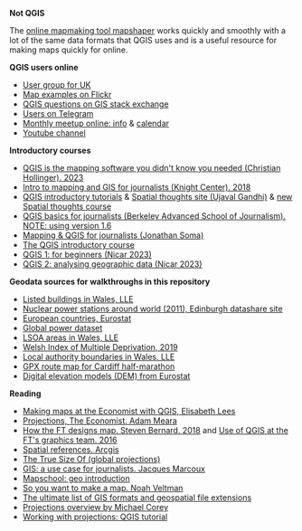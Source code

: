 **Not QGIS**

The [online mapmaking tool mapshaper](https://mapshaper.org/) works quickly and smoothly with a lot of the same data formats that QGIS uses and is a useful resource for making maps quickly for online.

**QGIS users online**

- [User group for UK](https://qgis.uk/)
- [Map examples on Flickr](https://www.flickr.com/groups/qgis/pool/)
- [QGIS questions on GIS stack exchange](https://gis.stackexchange.com/questions/tagged/qgis)
- [Users on Telegram](https://t.me/joinchat/Aq2V5RPoxYYhXqUPoxRWPQ)
- [Monthly meetup online: info](https://github.com/qgis/QGIS/wiki) & [calendar](https://calendar.google.com/calendar/u/0/embed?src=qgis.org_1vgiosr4qevmb05nc0c0us8o1o@group.calendar.google.com)
- [Youtube channel](https://www.youtube.com/channel/UCGS162t4hkOA0b35ucf1yng/featured)


**Introductory courses**

- [QGIS is the mapping software you didn't know you needed (Christian Hollinger). 2023](https://chollinger.com/blog/2023/01/qgis-is-the-mapping-software-you-didnt-know-you-needed/)
- [Intro to mapping and GIS for journalists (Knight Center). 2018](https://journalismcourses.org/course/mappingandgis/)
- [QGIS introductory tutorials](https://www.qgistutorials.com/en/) & [Spatial thoughts site (Ujaval Gandhi)](https://courses.spatialthoughts.com/spatial-data-viz.html) & [new Spatial thoughts course](https://courses.spatialthoughts.com/introduction-to-qgis)
- [QGIS basics for journalists (Berkeley Advanced School of Journalism). NOTE: using version 1.6](https://multimedia.journalism.berkeley.edu/tutorials/qgis-basics-journalists/)
- [Mapping & QGIS for journalists (Jonathan Soma)](https://jonathansoma.com/tutorials/mapping/)
- [The QGIS introductory course](https://docs.qgis.org/testing/en/docs/gentle_gis_introduction/index.html#gentle-introduction-gis)
- [QGIS 1: for beginners (Nicar 2023)](https://ire-resources.s3.us-west-1.amazonaws.com/tipsheets/20230302-30077.pdf)
- [QGIS 2: analysing geographic data (Nicar 2023)](https://ire-resources.s3.us-west-1.amazonaws.com/tipsheets/20230302-30078.pdf)


**Geodata sources for walkthroughs in this repository**

- [Listed buildings in Wales, LLE](http://lle.gov.wales/catalogue/item/ListedBuildings/?lang=en)
- [Nuclear power stations around world (2011), Edinburgh datashare site](https://datashare.ed.ac.uk/handle/10283/2464?show=full)
- [European countries, Eurostat](https://ec.europa.eu/eurostat/web/gisco/geodata/reference-data/administrative-units-statistical-units/countries)
- [Global power dataset](https://datasets.wri.org/dataset/globalpowerplantdatabase)
- [LSOA areas in Wales, LLE](https://lle.gov.wales/catalogue/item/LowerSuperOutputAreas/?lang=en)
- [Welsh Index of Multiple Deprivation, 2019](https://statswales.gov.wales/Catalogue/Community-Safety-and-Social-Inclusion/Welsh-Index-of-Multiple-Deprivation/WIMD-Indicator-data-2019)
- [Local authority boundaries in Wales, LLE](http://lle.gov.wales/catalogue/item/LocalAuthorities)
- [GPX route map for Cardiff half-marathon](https://www.plotaroute.com/route/335077)
- [Digital elevation models (DEM) from Eurostat](https://ec.europa.eu/eurostat/web/gisco/geodata/reference-data/elevation/copernicus-dem/elevation)


**Reading**

- [Making maps at the Economist with QGIS, Elisabeth Lees](https://view.e.economist.com/?qs=1ec14ababa3933b67b6cb7792075e240bc13fe05cb2dd846cad274da179900f73f5d98103eae2de33da62855c1062a0ad55d6e5f51bd250274364819ebb50067a0eb5aa080df6e00990a533b77cb4b89)
- [Projections, The Economist. Adam Meara](https://view.e.economist.com/?qs=f23f9794d30266884e9b9ef47429adf7da882e50b39595b641a5d6098301ed904ee26b6d1c53959e76fc54d8378cc1044744044878958cbc9ddd549010032a9d956836cd74c64a36b9c7ff64de8615d3)
- [How the FT designs map. Steven Bernard. 2018](https://www.ft.com/content/35188c6a-4870-11e8-8ee8-cae73aab7ccb) and [Use of QGIS at the FT's graphics team. 2016](https://www.qgis.org/en/site/about/case_studies/qgis_at_financial_times.html)
- [Spatial references. Arcgis](https://developers.arcgis.com/documentation/spatial-references/)
- [The True Size Of (global projections)](https://thetruesize.com)
- [GIS: a use case for journalists. Jacques Marcoux](https://datajournalism.com/read/longreads/geographic-information-systems-a-use-case-for-journalists)
- [Mapschool: geo introduction](https://mapschool.io/)
- [So you want to make a map. Noah Veltman](https://github.com/veltman/learninglunches/tree/master/maps)
- [The ultimate list of GIS formats and geospatial file extensions](https://gisgeography.com/gis-formats/)
- [Projections overview by Michael Corey](https://source.opennews.org/articles/choosing-right-map-projection/)
- [Working with projections: QGIS tutorial](https://www.qgistutorials.com/en/docs/3/working_with_projections.html)
